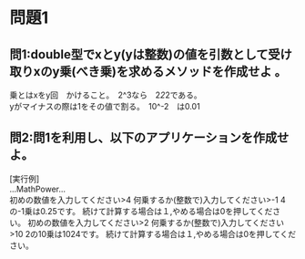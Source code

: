 # 問題1

## 問1:double型でxとy(yは整数)の値を引数として受け取りxのy乗(べき乗)を求めるメソッドを作成せよ  。
乗とはxをy回　かけること。　2^3なら　2*2*2である。  
yがマイナスの際は1をその値で割る。　10^-2　は0.01
## 問2:問1を利用し、以下のアプリケーションを作成せよ。  
[実行例]  
...MathPower...  
初めの数値を入力してください&gt;4
何乗するか(整数で)入力してください&gt;-1
4の-1乗は0.25です。
続けて計算する場合は１,やめる場合は0を押してください。
初めの数値を入力してください&gt;2
何乗するか(整数で)入力してください&gt;10
2の10乗は1024です。
続けて計算する場合は１,やめる場合は0を押してください。
